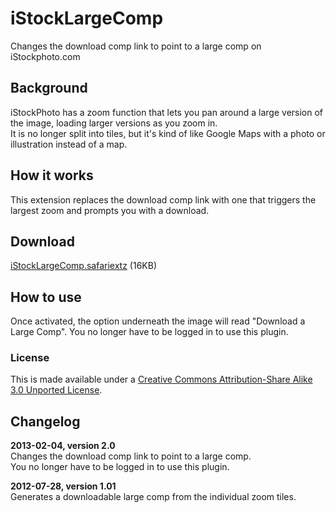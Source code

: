 # iStockLargeComp

Changes the download comp link to point to a large comp on iStockphoto.com

## Background

iStockPhoto has a zoom function that lets you pan around a large version of the image, loading larger versions as you zoom in.  
It is no longer split into tiles, but it's kind of like Google Maps with a photo or illustration instead of a map.

## How it works

This extension replaces the download comp link with one that triggers the largest zoom and prompts you with a download.  

## Download

[iStockLargeComp.safariextz](http://www.gingerbeardman.com/safari/iStockLargeComp.safariextz) (16KB)

## How to use
Once activated, the option underneath the image will read "Download a Large Comp". You no longer have to be logged in to use this plugin.

### License
This is made available under a [Creative Commons Attribution-Share Alike 3.0 Unported License](http://creativecommons.org/licenses/by-sa/3.0).

## Changelog

**2013-02-04, version 2.0**  
Changes the download comp link to point to a large comp.  
You no longer have to be logged in to use this plugin.  

**2012-07-28, version 1.01**  
Generates a downloadable large comp from the individual zoom tiles.
